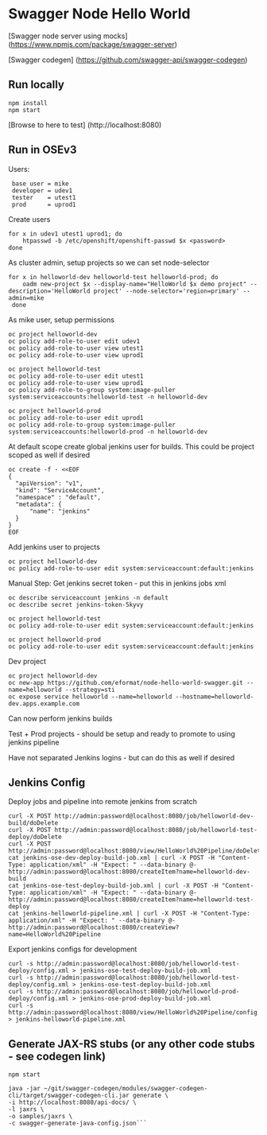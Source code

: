 # Swagger Node Hello World

[Swagger node server using mocks] (https://www.npmjs.com/package/swagger-server)

[Swagger codegen] (https://github.com/swagger-api/swagger-codegen)

## Run locally

    npm install
    npm start

[Browse to here to test] (http://localhost:8080)


## Run in OSEv3

Users:

     base user = mike
     developer = udev1
     tester    = utest1
     prod      = uprod1

Create users

    for x in udev1 utest1 uprod1; do
        htpasswd -b /etc/openshift/openshift-passwd $x <password>
    done

As cluster admin, setup projects so we can set node-selector

    for x in helloworld-dev helloworld-test helloworld-prod; do
        oadm new-project $x --display-name="HelloWorld $x demo project" --description='HelloWorld project' --node-selector='region=primary' --admin=mike
     done

As mike user, setup permissions

    oc project helloworld-dev
    oc policy add-role-to-user edit udev1
    oc policy add-role-to-user view utest1
    oc policy add-role-to-user view uprod1

    oc project helloworld-test
    oc policy add-role-to-user edit utest1
    oc policy add-role-to-user view uprod1
    oc policy add-role-to-group system:image-puller system:serviceaccounts:helloworld-test -n helloworld-dev

    oc project helloworld-prod
    oc policy add-role-to-user edit uprod1
    oc policy add-role-to-group system:image-puller system:serviceaccounts:helloworld-prod -n helloworld-dev

At default scope create global jenkins user for builds. This could be project scoped as well if desired

    oc create -f - <<EOF
    {
      "apiVersion": "v1",
      "kind": "ServiceAccount",
      "namespace" : "default",
      "metadata": {
          "name": "jenkins"
      }
    }
    EOF

Add jenkins user to projects

    oc project helloworld-dev
    oc policy add-role-to-user edit system:serviceaccount:default:jenkins

Manual Step: Get jenkins secret token - put this in jenkins jobs xml

    oc describe serviceaccount jenkins -n default
    oc describe secret jenkins-token-5kyvy

    oc project helloworld-test
    oc policy add-role-to-user edit system:serviceaccount:default:jenkins

    oc project helloworld-prod
    oc policy add-role-to-user edit system:serviceaccount:default:jenkins

Dev project

    oc project helloworld-dev
    oc new-app https://github.com/eformat/node-hello-world-swagger.git --name=helloworld --strategy=sti
    oc expose service helloworld --name=helloworld --hostname=helloworld-dev.apps.example.com

Can now perform jenkins builds

Test + Prod projects -  should be setup and ready to promote to using jenkins pipeline

Have not separated Jenkins logins - but can do this as well if desired

## Jenkins Config

Deploy jobs and pipeline into remote jenkins from scratch

    curl -X POST http://admin:password@localhost:8080/job/helloworld-dev-build/doDelete
    curl -X POST http://admin:password@localhost:8080/job/helloworld-test-deploy/doDelete
    curl -X POST http://admin:password@localhost:8080/view/HelloWorld%20Pipeline/doDelete
    cat jenkins-ose-dev-deploy-build-job.xml | curl -X POST -H "Content-Type: application/xml" -H "Expect: " --data-binary @- http://admin:password@localhost:8080/createItem?name=helloworld-dev-build
    cat jenkins-ose-test-deploy-build-job.xml | curl -X POST -H "Content-Type: application/xml" -H "Expect: " --data-binary @- http://admin:password@localhost:8080/createItem?name=helloworld-test-deploy
    cat jenkins-helloworld-pipeline.xml | curl -X POST -H "Content-Type: application/xml" -H "Expect: " --data-binary @- http://admin:password@localhost:8080/createView?name=HelloWorld%20Pipeline

Export jenkins configs for development

    curl -s http://admin:password@localhost:8080/job/helloworld-test-deploy/config.xml > jenkins-ose-test-deploy-build-job.xml
    curl -s http://admin:password@localhost:8080/job/helloworld-test-deploy/config.xml > jenkins-ose-test-deploy-build-job.xml
    curl -s http://admin:password@localhost:8080/job/helloworld-prod-deploy/config.xml > jenkins-ose-prod-deploy-build-job.xml
    curl -s http://admin:password@localhost:8080/view/HelloWorld%20Pipeline/config.xml > jenkins-helloworld-pipeline.xml

## Generate JAX-RS stubs (or any other code stubs - see codegen link)

    npm start

    java -jar ~/git/swagger-codegen/modules/swagger-codegen-cli/target/swagger-codegen-cli.jar generate \
    -i http://localhost:8080/api-docs/ \
    -l jaxrs \
    -o samples/jaxrs \
    -c swagger-generate-java-config.json```

